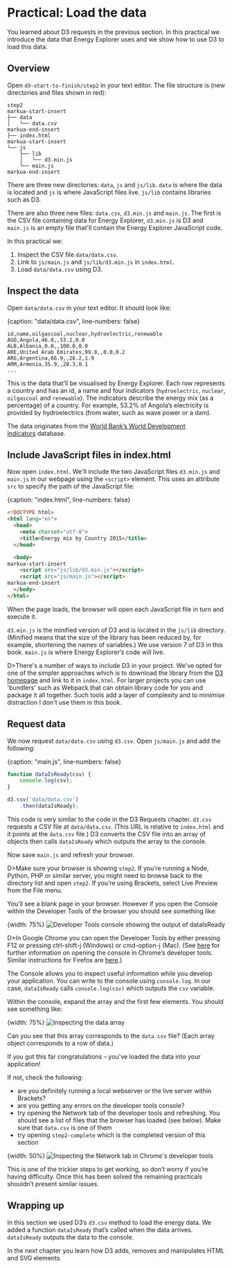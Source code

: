 # Practical: Load the data

You learned about D3 requests in the previous section. In this practical we introduce the data that Energy Explorer uses and we show how to use D3 to load this data.

## Overview

Open `d3-start-to-finish/step2` in your text editor. The file structure is (new directories and files shown in red):

```
step2
markua-start-insert
├── data
│   └── data.csv
markua-end-insert
├── index.html
markua-start-insert
└── js
    ├── lib
    │   └── d3.min.js
    └── main.js
markua-end-insert
```

There are three new directories: `data`, `js` and `js/lib`. `data` is where the data is located and `js` is where JavaScript files live. `js/lib` contains libraries such as D3.

There are also three new files: `data.csv`, `d3.min.js` and `main.js`. The first is the CSV file containing data for Energy Explorer, `d3.min.js` is D3 and `main.js` is an empty file that'll contain the Energy Explorer JavaScript code.

In this practical we:

1. Inspect the CSV file `data/data.csv`.
2. Link to `js/main.js` and `js/lib/d3.min.js` in `index.html`.
3. Load `data/data.csv` using D3.

## Inspect the data

Open `data/data.csv` in your text editor. It should look like:

{caption: "data/data.csv", line-numbers: false}
```text
id,name,oilgascoal,nuclear,hydroelectric,renewable
AGO,Angola,46.8,,53.2,0.0
ALB,Albania,0.0,,100.0,0.0
ARE,United Arab Emirates,99.8,,0.0,0.2
ARG,Argentina,66.9,,26.2,1.9
ARM,Armenia,35.9,,28.3,0.1
...
```

This is the data that’ll be visualised by Energy Explorer. Each row represents a country and has an id, a name and four indicators (`hydroelectric`, `nuclear`, `oilgascoal` and `renewable`). The indicators describe the energy mix (as a percentage) of a country. For example, 53.2% of Angola’s electricity is provided by hydroelectrics (from water, such as wave power or a dam).

The data originates from the [World Bank’s World Development Indicators](http://datatopics.worldbank.org/world-development-indicators/) database.


## Include JavaScript files in index.html

Now open `index.html`. We'll include the two JavaScript files `d3.min.js` and `main.js` in our webpage using the `<script>` element. This uses an attribute `src` to specify the path of the JavaScript file:

{caption: "index.html", line-numbers: false}
```html
<!DOCTYPE html>
<html lang="en">
  <head>
    <meta charset="utf-8">
    <title>Energy mix by Country 2015</title>
  </head>

  <body>
markua-start-insert
    <script src="js/lib/d3.min.js"></script>
    <script src="js/main.js"></script>
markua-end-insert
  </body>
</html>
```

When the page loads, the browser will open each JavaScript file in turn and execute it.

`d3.min.js` is the minified version of D3 and is located in the `js/lib` directory. (Minified means that the size of the library has been reduced by, for example, shortening the names of variables.) We use version 7 of D3 in this book. `main.js` is where Energy Explorer’s code will live.

D>There's a number of ways to include D3 in your project. We've opted for one of the simpler approaches which is to download the library from the [D3 homepage](https://d3js.org/) and link to it in `index.html`. For larger projects you can use 'bundlers' such as Webpack that can obtain library code for you and package it all together. Such tools add a layer of complexity and to minimise distraction I don't use them in this book.

## Request data

We now request `data/data.csv` using `d3.csv`. Open `js/main.js` and add the following:

{caption: "main.js", line-numbers: false}
```js
function dataIsReady(csv) {
    console.log(csv);
}

d3.csv('data/data.csv')
    .then(dataIsReady);
```

This code is very similar to the code in the D3 Requests chapter. `d3.csv` requests a CSV file at `data/data.csv`. (This URL is relative to `index.html` and it points at the `data.csv` file.) D3 converts the CSV file into an array of objects then calls `dataIsReady` which outputs the array to the console.

Now save `main.js` and refresh your browser.

D>Make sure your browser is showing `step2`. If you’re running a Node, Python, PHP or similar server, you might need to browse back to the directory list and open `step2`. If you’re using Brackets, select Live Preview from the File menu.

You’ll see a blank page in your browser. However if you open the Console within the Developer Tools of the browser you should see something like:

{width: 75%}
![Developer Tools console showing the output of `dataIsReady`](39b4553046d04fbfe4b158c846ac04f5.png)

D>In Google Chrome you can open the Developer Tools by either pressing F12 or pressing ctrl-shift-j (Windows) or cmd-option-j (Mac). (See [here](https://developers.google.com/web/tools/chrome-devtools/open) for further information on opening the console in Chrome’s developer tools. Similar instructions for Firefox are [here](https://developer.mozilla.org/en-US/docs/Tools/Web_Console/Opening_the_Web_Console).)

The Console allows you to inspect useful information while you develop your application. You can write to the console using `console.log`. In our case, `dataIsReady` calls `console.log(csv)` which outputs the `csv` variable.

Within the console, expand the array and the first few elements. You should see something like:

{width: 75%}
![Inspecting the data array](b6a045dc22ee9aa25983ed73aaf868b6.png)

Can you see that this array corresponds to the `data.csv` file? (Each array object corresponds to a row of data.)

If you got this far congratulations – you’ve loaded the data into your application!

If not, check the following:

* are you definitely running a local webserver or the live server within Brackets?
* are you getting any errors on the developer tools console?
* try opening the Network tab of the developer tools and refreshing. You should see a list of files that the browser has loaded (see below). Make sure that `data.csv` is one of them
* try opening `step2-complete` which is the completed version of this section

{width: 50%}
![Inspecting the Network tab in Chrome's developer tools](af5718a5115a48b016f2f0e037350bc8.png)

This is one of the trickier steps to get working, so don’t worry if you’re having difficulty. Once this has been solved the remaining practicals shouldn’t present similar issues.

## Wrapping up

In this section we used D3’s `d3.csv` method to load the energy data. We added a function `dataIsReady` that’s called when the data arrives. `dataIsReady` outputs the data to the console.

In the next chapter you learn how D3 adds, removes and manipulates HTML and SVG elements.